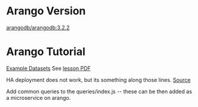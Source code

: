 # Arango Version
[arangodb/arangodb:3.2.2](https://hub.docker.com/r/arangodb/arangodb/tags/)

# Arango Tutorial

[Example Datasets](https://www.arangodb.com/graphcourse_demodata_arangodb-1/)
See [lesson PDF](lesson.pdf)


HA deployment does not work, but its something along those lines. [Source](https://github.com/arangodb-helper/arangodb#running-in-docker)

Add common queries to the queries/index.js -- these can be then added as a microservice on arango.
